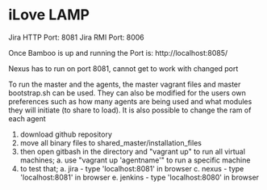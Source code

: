 # iLove LAMP

Jira HTTP Port: 8081
Jira RMI Port: 8006

Once Bamboo is up and running the Port is: http://localhost:8085/

Nexus has to run on port 8081, cannot get to work with changed port

To run the master and the agents, the master vagrant files and master bootstrap.sh can be used. They can also be modified for the users own preferences such as how many agents are being used and what modules they will initiate (to share to load). It is also possible to change the ram of each agent

1.	download github repository 
2.	move all binary files to shared_master/installation_files
3.	then open gitbash in the directory and "vagrant up" to run all virtual machines;
  a.	use "vagrant up 'agentname'" to run a specific machine
4.	to test that;
  a.	jira - type 'localhost:8081' in browser
  c.	nexus - type 'localhost:8081' in browser
  e.	jenkins - type 'localhost:8080' in browser
